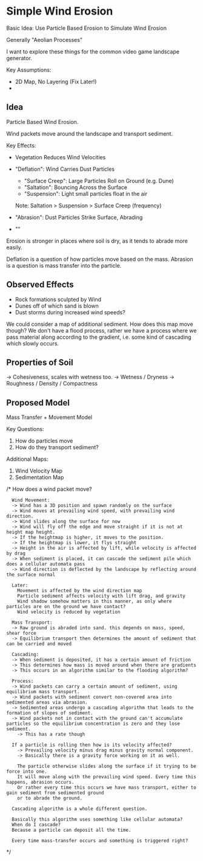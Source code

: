 # Simple Wind Erosion

Basic Idea: Use Particle Based Erosion to Simulate Wind Erosion

Generally "Aeolian Processes"

I want to explore these things for the common video game landscape generator.

Key Assumptions:
- 2D Map, No Layering (Fix Later!)
-

## Idea

Particle Based Wind Erosion.

Wind packets move around the landscape and transport sediment.

Key Effects:
- Vegetation Reduces Wind Velocities
- "Deflation": Wind Carries Dust Particles
    - "Surface Creep": Large Particles Roll on Ground (e.g. Dune)
    - "Saltation": Bouncing Across the Surface
    - "Suspension": Light small particles float in the air

    Note: Saltation > Suspension > Surface Creep (frequency)

- "Abrasion": Dust Particles Strike Surface, Abrading
- ""

Erosion is stronger in places where soil is dry, as it tends to abrade more easily.

Deflation is a question of how particles move based on the mass.
Abrasion is a question is mass transfer into the particle.

## Observed Effects
- Rock formations sculpted by Wind
- Dunes off of which sand is blown
- Dust storms during increased wind speeds?

We could consider a map of additional sediment.
How does this map move though?
We don't have a flood process, rather we have a process where we pass material along according to the gradient, i.e. some kind of cascading which slowly occurs.

## Properties of Soil
-> Cohesiveness, scales with wetness too.
-> Wetness / Dryness
-> Roughness / Density / Compactness



## Proposed Model
Mass Transfer + Movement Model

Key Questions:
1. How do particles move
2. How do they transport sediment?

Additional Maps:
1. Wind Velocity Map
2. Sedimentation Map





  /*
      How does a wind packet move?

      Wind Movement:
      -> Wind has a 3D position and spawn randomly on the surface
      -> Wind moves at prevailing wind speed, with prevailing wind direction.
      -> Wind slides along the surface for now
      -> Wind will fly off the edge and move straight if it is not at height map height.
      -> If the heightmap is higher, it moves to the position.
      -> If the heightmap is lower, it flys straight
      -> Height in the air is affected by lift, while velocity is affected by drag
      -> When sediment is placed, it can cascade the sediment pile which does a cellular automata pass
      -> Wind direction is deflected by the landscape by reflecting around the surface normal

      Later:
        Movement is affected by the wind direction map
        Particle sediment affects velocity with lift drag, and gravity
        Wind shadow somehow matters in this manner, as only where particles are on the ground we have contact?
        Wind velocity is reduced by vegetation

      Mass Transport:
      -> Raw ground is abraded into sand. this depends on mass, speed, shear force
      -> Equilibrium transport then determines the amount of sediment that can be carried and moved

      Cascading:
      -> When sediment is deposited, it has a certain amount of friction
      -> This determines how mass is moved around when there are gradients
      -> This occurs in an algorithm similar to the flooding algorithm?

      Process:
      -> Wind packets can carry a certain amount of sediment, using equilibrium mass transport.
      -> Wind packets with sediment convert non-covered area into sedimented areas via abrasion.
      -> Sedimented areas undergo a cascading algorithm that leads to the formation of slopes of sediment.
      -> Wind packets not in contact with the ground can't accumulate particles so the equilibrium concentration is zero and they lose sediment.
        -> This has a rate though

      If a particle is rolling then how is its velocity affected?
        -> Prevailing velocity minus drag minus gravity normal component.
        -> Basically there is a gravity force working on it as well.

        The particle otherwise slides along the surface if it trying to be force into one.
        It will move along with the prevailing wind speed. Every time this happens, abrasion occurs.
        Or rather every time this occurs we have mass transport, either to gain sediment from sedimented ground
        or to abrade the ground.

      Cascading algorithm is a whole different question.

      Basically this algorithm uses something like cellular automata?
      When do I cascade?
      Because a particle can deposit all the time.

      Every time mass-transfer occurs and something is triggered right?

  */
